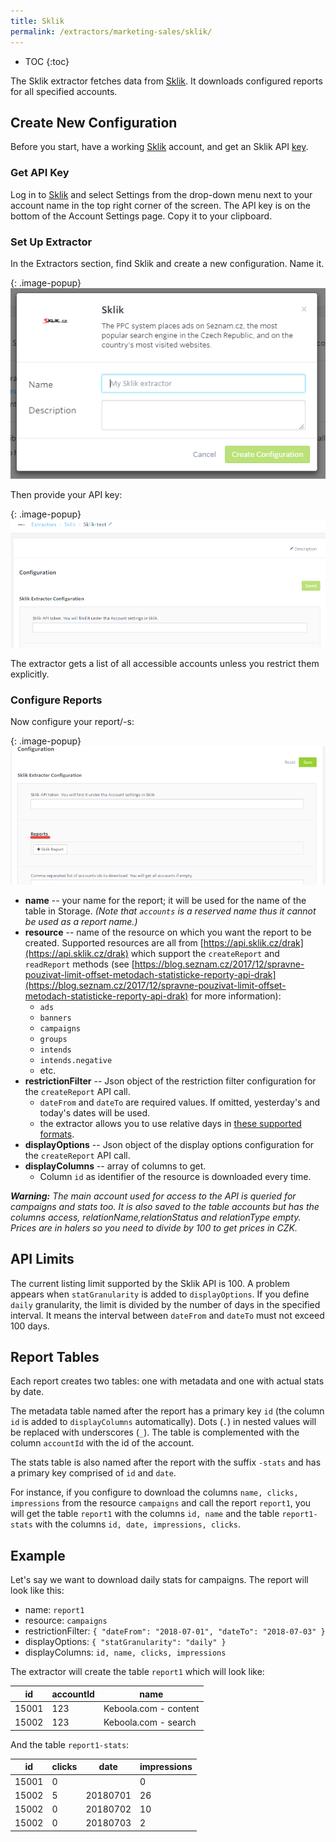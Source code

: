 ```yaml
---
title: Sklik
permalink: /extractors/marketing-sales/sklik/
---
```


* TOC
{:toc}

The Sklik extractor fetches data from [Sklik](https://www.sklik.cz/). It downloads configured reports for all specified accounts.

## Create New Configuration
Before you start, have a working [Sklik](https://www.sklik.cz/) account,
and get an Sklik API [key](https://www.sklik.cz/generateToken).

### Get API Key
Log in to [Sklik](https://www.sklik.cz/) and select Settings from the drop-down menu next to your account name
in the top right corner of the screen. The API key is on the bottom of the Account Settings page. Copy it to your clipboard.

### Set Up Extractor
In the Extractors section, find Sklik and create a new configuration. Name it.

{: .image-popup}
![Sklik New Configuration](/extractors/marketing-sales/sklik/01-new-configuration.png)

Then provide your API key:

{: .image-popup}
![Sklik API Key](/extractors/marketing-sales/sklik/02-api-key.png)

The extractor gets a list of all accessible accounts unless you restrict them explicitly.

### Configure Reports
Now configure your report/-s:

{: .image-popup}
![Sklik Report](/extractors/marketing-sales/sklik/03-report.png)

- **name** -- your name for the report; it will be used for the name of the table in Storage. *(Note that `accounts` is a reserved name thus it cannot be used as a report name.)*
- **resource** -- name of the resource on which you want the report to be created. Supported resources are all from [https://api.sklik.cz/drak](https://api.sklik.cz/drak) which support the `createReport` and `readReport` methods (see [https://blog.seznam.cz/2017/12/spravne-pouzivat-limit-offset-metodach-statisticke-reporty-api-drak](https://blog.seznam.cz/2017/12/spravne-pouzivat-limit-offset-metodach-statisticke-reporty-api-drak) for more information):
  - `ads`
  - `banners`
  - `campaigns`
  - `groups`
  - `intends`
  - `intends.negative`
  - etc.
- **restrictionFilter** -- Json object of the restriction filter configuration for the `createReport` API call.
  - `dateFrom` and `dateTo` are required values. If omitted, yesterday's and today's dates will be used.
  - the extractor allows you to use relative days in [these supported formats](http://php.net/manual/en/datetime.formats.relative.php).
- **displayOptions** -- Json object of the display options configuration for the `createReport` API call.
- **displayColumns** -- array of columns to get.
  - Column `id` as identifier of the resource is downloaded every time.

***Warning:**
The main account used for access to the API is queried for campaigns and stats too. It is also saved to the table accounts
but has the columns access, relationName,relationStatus and relationType empty.
Prices are in halers so you need to divide by 100 to get prices in CZK.*

## API Limits
The current listing limit supported by the Sklik API is 100. A problem appears when `statGranularity` is added to `displayOptions`.
If you define `daily` granularity, the limit is divided by the number of days in the specified interval.
It means the interval between `dateFrom` and `dateTo` must not exceed 100 days.

## Report Tables

Each report creates two tables: one with metadata and one with actual stats by date.

The metadata table named after the report has a primary key `id` (the column `id` is added to `displayColumns` automatically). Dots (`.`) in nested values will be replaced with underscores (`_`). The table is complemented with the column `accountId` with the id of the account.

The stats table is also named after the report with the suffix `-stats` and has a primary key comprised of `id` and `date`.

For instance, if you configure to download the columns `name, clicks, impressions` from the resource `campaigns` and call the report `report1`, you will get the table `report1` with the columns `id, name` and the table `report1-stats` with the columns `id, date, impressions, clicks`.

## Example

Let's say we want to download daily stats for campaigns. The report will look like this:

- name: `report1`
- resource: `campaigns`
- restrictionFilter: `{ "dateFrom": "2018-07-01", "dateTo": "2018-07-03" }`
- displayOptions: `{ "statGranularity": "daily" }`
- displayColumns: `id, name, clicks, impressions`

The extractor will create the table `report1` which will look like:

|id|accountId|name|
|---|---|---|
|15001|123|Keboola.com - content|
|15002|123|Keboola.com - search|

And the table `report1-stats`:

|id|clicks|date|impressions|
|---|---|---|---|
|15001|0||0|
|15002|5|20180701|26|
|15002|0|20180702|10|
|15002|0|20180703|2|
